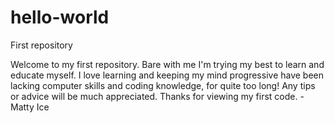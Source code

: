 # hello-world

First repository 

Welcome to my first repository. Bare with me I'm trying
my best to learn and educate myself. I love learning 
and keeping my mind progressive have been lacking 
computer skills and coding knowledge, for quite too
long!  Any tips or advice will be much appreciated. 
Thanks for viewing my first code. -Matty Ice